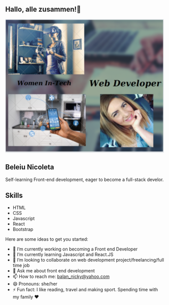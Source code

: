 ## Hallo, alle zusammen!👋
![](NicoProfil1.PNG)

## Beleiu Nicoleta 

Self-learning Front-end development, eager to become a full-stack develor.

## Skills 

- HTML
- CSS
- Javascript
- React
- Bootstrap

Here are some ideas to get you started:

- 🔭 I’m currently working on becoming a Front end Developer
- 🌱 I’m currently learning Javascript and React.JS
- 👯 I’m looking to collaborate on web development project/freelancing/full time job
- 💬 Ask me about front end development 
- 📫 How to reach me: balan_nicky@yahoo.com
- 😄 Pronouns: she/her
- ⚡ Fun fact: I like reading, travel and making sport. Spending time with my family ❤

